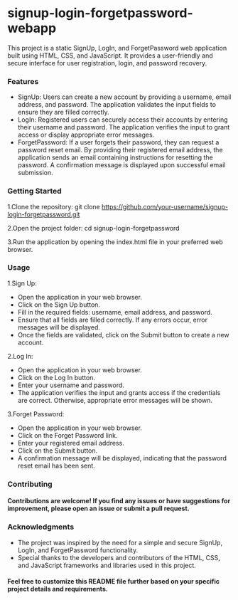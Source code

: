 # signup-login-forgetpassword-webapp

This project is a static SignUp, LogIn, and ForgetPassword web application built using HTML, CSS, and JavaScript.
It provides a user-friendly and secure interface for user registration, login, and password recovery.

### Features
* SignUp: Users can create a new account by providing a username, email address, and password. The application validates the input fields     to ensure they are filled correctly.
* LogIn: Registered users can securely access their accounts by entering their username and password. The application verifies the input to   grant access or display appropriate error messages.
* ForgetPassword: If a user forgets their password, they can request a password reset email. By providing their registered email address,     the application sends an email containing instructions for resetting the password. A confirmation message is displayed upon successful     email submission.

### Getting Started
1.Clone the repository:
  git clone https://github.com/your-username/signup-login-forgetpassword.git
  
2.Open the project folder:
  cd signup-login-forgetpassword
  
3.Run the application by opening the index.html file in your preferred web browser.

### Usage
1.Sign Up:
  * Open the application in your web browser.
  * Click on the Sign Up button.
  * Fill in the required fields: username, email address, and password.
  * Ensure that all fields are filled correctly. If any errors occur, error messages will be displayed.
  * Once the fields are validated, click on the Submit button to create a new account.

2.Log In:
 * Open the application in your web browser.
 * Click on the Log In button.
 * Enter your username and password.
 * The application verifies the input and grants access if the credentials are correct. Otherwise, appropriate error messages will be       shown.
 
 3.Forget Password:
 * Open the application in your web browser.
 * Click on the Forget Password link.
 * Enter your registered email address.
 * Click on the Submit button.
 * A confirmation message will be displayed, indicating that the password reset email has been sent.

### Contributing
  #### Contributions are welcome! If you find any issues or have suggestions for improvement, please open an issue or submit a pull         request.

### Acknowledgments
  * The project was inspired by the need for a simple and secure SignUp, LogIn, and ForgetPassword functionality.
  * Special thanks to the developers and contributors of the HTML, CSS, and JavaScript frameworks and libraries used in this project.
 
#### Feel free to customize this README file further based on your specific project details and requirements.

